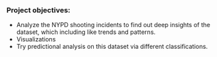 ### Project objectives:
* Analyze the NYPD shooting incidents to find out deep insights of the dataset, which including like trends and patterns.
* Visualizations
* Try predictional analysis on this dataset via different classifications.
